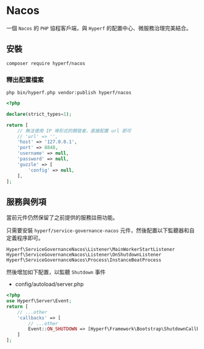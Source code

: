 # Nacos

一個 `Nacos` 的 `PHP` 協程客戶端，與 `Hyperf` 的配置中心、微服務治理完美結合。

## 安裝

```shell
composer require hyperf/nacos
```

### 釋出配置檔案

```shell
php bin/hyperf.php vendor:publish hyperf/nacos
```

```php
<?php

declare(strict_types=1);

return [
    // 無法使用 IP 埠形式的開發者，直接配置 url 即可
    // 'url' => '',
    'host' => '127.0.0.1',
    'port' => 8848,
    'username' => null,
    'password' => null,
    'guzzle' => [
        'config' => null,
    ],
];

```

## 服務與例項

當前元件仍然保留了之前提供的服務註冊功能。

只需要安裝 `hyperf/service-governance-nacos` 元件，然後配置以下監聽器和自定義程序即可。

`Hyperf\ServiceGovernanceNacos\Listener\MainWorkerStartListener`
`Hyperf\ServiceGovernanceNacos\Listener\OnShutdownListener`
`Hyperf\ServiceGovernanceNacos\Process\InstanceBeatProcess`

然後增加如下配置，以監聽 `Shutdown` 事件

- config/autoload/server.php

```php
<?php
use Hyperf\Server\Event;
return [
    // ...other
    'callbacks' => [
        // ...other
        Event::ON_SHUTDOWN => [Hyperf\Framework\Bootstrap\ShutdownCallback::class, 'onShutdown']
    ]
];
```

